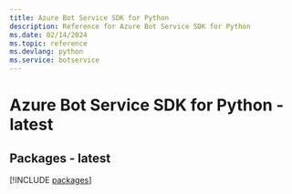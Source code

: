 ```yaml
---
title: Azure Bot Service SDK for Python
description: Reference for Azure Bot Service SDK for Python
ms.date: 02/14/2024
ms.topic: reference
ms.devlang: python
ms.service: botservice
---
```

# Azure Bot Service SDK for Python - latest
## Packages - latest
[!INCLUDE [packages](bot-service-index.md)]